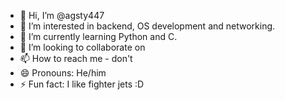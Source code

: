- 👋 Hi, I’m @agsty447
- 👀 I’m interested in backend, OS development and networking.
- 🌱 I’m currently learning Python and C.
- 💞️ I’m looking to collaborate on 
- 📫 How to reach me - don't
- 😄 Pronouns: He/him
- ⚡ Fun fact: I like fighter jets :D

<!---
agsty447/agsty447 is a ✨ special ✨ repository because its `README.md` (this file) appears on your GitHub profile.
You can click the Preview link to take a look at your changes.
--->
